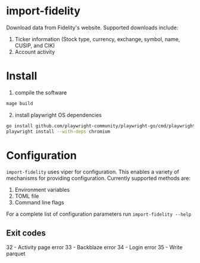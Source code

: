 # import-fidelity

Download data from Fidelity's website. Supported downloads include:

1. Ticker information (Stock type, currency, exchange, symbol, name, CUSIP, and CIK)
2. Account activity

# Install

1. compile the software

```bash
mage build
```

2. install playwright OS dependencies

```bash
go install github.com/playwright-community/playwright-go/cmd/playwright@latest
playwright install --with-deps chromium
```

# Configuration

`import-fidelity` uses viper for configuration. This enables a
variety of mechanisms for providing configuration. Currently supported
methods are:

 1. Environment variables
 2. TOML file
 3. Command line flags

For a complete list of configuration parameters run `import-fidelity --help`

## Exit codes

32 - Activity page error
33 - Backblaze error
34 - Login error
35 - Write parquet